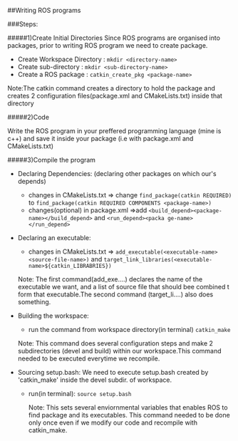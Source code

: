 ##Writing ROS programs

###Steps:

#####1)Create Initial Directories
Since ROS programs are organised into packages, prior to writing ROS program we need to create package.

* Create Workspace Directory : `mkdir <directory-name>`
* Create sub-directory : `mkdir <sub-directory-name>`
* Create a ROS package : `catkin_create_pkg <package-name>`
  
Note:The catkin command creates a directory to hold the package and creates 2 configuration files(package.xml and CMakeLists.txt) inside that directory

#####2)Code

Write the ROS program in your preffered programming language (mine is c++) and save it inside your package (i.e with package.xml and CMakeLists.txt)

#####3)Compile the program
* Declaring Dependencies: (declaring other packages on which our's depends)
  - changes in CMakeLists.txt => change `find_package(catkin REQUIRED)` to `find_package(catkin REQUIRED COMPONENTS <package-name>)`
  - changes(optional) in package.xml =>add `<build_depend><package-name></build_depend>` and `<run_depend><packa ge-name></run_depend>`
  
* Declaring an executable:
  - changes in CMakeLists.txt => `add_executable(<executable-name> <source-file-name>)` and `target_link_libraries(<executable-name>${catkin_LIBRABRIES})` 
  
  Note: The first command(add_exe....) declares the name of the executable we want, and a list of source file that should bee combined t form that executable.The second command (target_li....) also does something.

* Building the workspace:
  - run the command from workspace directory(in terminal) `catkin_make`
   
  Note: This command does several configuration steps and make 2 subdirectories (devel and build) within our workspace.This command needed to be executed everytime we recompile.

* Sourcing setup.bash: We need to execute setup.bash created by 'catkin_make' inside the devel subdir. of workspace.
  - run(in terminal): `source setup.bash`

    Note: This sets several enviornmental variables that enables ROS to find package and its executables. This command needed to be done only once even if we modify our code and recompile with catkin_make.


